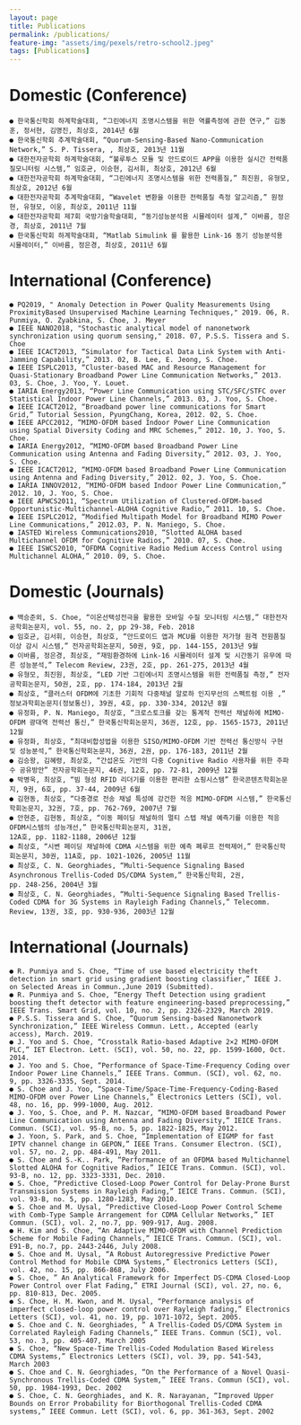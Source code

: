 ```yaml
---
layout: page
title: Publications
permalink: /publications/
feature-img: "assets/img/pexels/retro-school2.jpeg"
tags: [Publications]
---
```


# Domestic (Conference)

	● 한국통신학회 하계학술대회, “그린에너지 조명시스템을 위한 역률측정에 관한 연구,” 김동훈, 정서현, 김명진, 최상호, 2014년 6월
	● 한국통신학회 추계학술대회, “Quorum-Sensing-Based Nano-Communication Network,” S. P. Tissera, , 최상호, 2013년 11월
	● 대한전자공학회 하계학술대회, “불루투스 모듈 및 안드로이드 APP을 이용한 실시간 전력품질모니터링 시스템,” 임호균, 이승현, 김서휘, 최상호, 2012년 6월
	● 대한전자공학회 하계학술대회, “그린에너지 조명시스템을 위한 전력품질,” 최진원, 유형모, 최상호, 2012년 6월
	● 대한전자공학회 추계학술대회, “Wavelet 변환을 이용한 전력품질 측정 알고리즘,” 원정현, 유형모, 이웅, 최상호, 2011년 11월
	● 대한전자공학회 제7회 국방기술학술대회, “동기성능분석용 시뮬레이터 설계,” 이바름, 정은경, 최상호, 2011년 7월
	● 한국통신학회 하계학술대회, “Matlab Simulink 를 활용한 Link-16 동기 성능분석용 시뮬레이터,” 이바름, 정은경, 최상호, 2011년 6월

# International (Conference)

	● PQ2019, " Anomaly Detection in Power Quality Measurements Using ProximityBased Unsupervised Machine Learning Techniques," 2019. 06, R. Punmiya, O. Zyabkina, S. Choe, J. Meyer
	● IEEE NANO2018, "Stochastic analytical model of nanonetwork synchronization using quorum sensing," 2018. 07, P.S.S. Tissera and S. Choe
	● IEEE ICACT2013, “Simulator for Tactical Data Link System with Anti-Jamming Capability,” 2013. 02, B. Lee, E. Jeong, S. Choe.
	● IEEE ISPLC2013, “Cluster-based MAC and Resource Management for Quasi-Stationary Broadband Power Line Communication Networks,” 2013. 03, S. Choe, J. Yoo, Y. Louet.
	● IARIA Energy2013, “Power Line Communication using STC/SFC/STFC over Statistical Indoor Power Line Channels,” 2013. 03, J. Yoo, S. Choe.
	● IEEE ICACT2012, “Broadband power line communications for Smart Grid,” Tutorial Session, PyungChang, Korea, 2012. 02, S. Choe.
	● IEEE APCC2012, “MIMO-OFDM based Indoor Power Line Communication using Spatial Diversity Coding and MRC Schemes,” 2012. 10, J. Yoo, S. Choe.
	● IARIA Energy2012, “MIMO-OFDM based Broadband Power Line Communication using Antenna and Fading Diversity,” 2012. 03, J. Yoo, S. Choe.
	● IEEE ICACT2012, “MIMO-OFDM based Broadband Power Line Communication using Antenna and Fading Diversity,” 2012. 02, J. Yoo, S. Choe.
	● IARIA INNOV2012, “MIMO-OFDM based Indoor Power Line Communication,” 2012. 10, J. Yoo, S. Choe.
	● IEEE APWCS2011, “Spectrum Utilization of Clustered-OFDM-based Opportunistic-Multichannel-ALOHA Cognitive Radio,” 2011. 10, S. Choe.
	● IEEE ISPLC2012, “Modified Multipath Model for Broadband MIMO Power Line Communications,” 2012.03, P. N. Maniego, S. Choe.
	● IASTED Wireless Communications2010, “Slotted ALOHA based Multichannel OFDM for Cognitive Radios,” 2010. 07, S. Choe.
	● IEEE ISWCS2010, “OFDMA Cognitive Radio Medium Access Control using Multichannel ALOHA,” 2010. 09, S. Choe.

# Domestic (Journals)

	● 백승준외, S. Choe, “이온선택성전극을 활용한 모바일 수질 모니터링 시스템,” 대한전자공학회논문지, vol. 55, no. 2, pp 29-38, Feb. 2018
	● 임호균, 김서휘, 이승현, 최상호, “안드로이드 앱과 MCU를 이용한 저가형 원격 전원품질이상 감시 시스템,” 전자공학회논문지, 50권, 9호, pp. 144-155, 2013년 9월
	● 이바름, 정은경, 최상호, “재밍환경하에 Link-16 시뮬레이터 설계 및 시간동기 유무에 따른 성능분석,” Telecom Review, 23권, 2호, pp. 261-275, 2013년 4월
	● 유형모, 최진원, 최상호, “LED 기반 그린에너지 조명시스템을 위한 전력품질 측정,” 전자공학회논문지, 50권, 2호, pp. 174-184, 2013년 2월
	● 최상호, “클러스터 OFDM에 기초한 기회적 다중채널 알로하 인지무선의 스펙트럼 이용 ,” 정보과학회논문지(정보통신), 39권, 4호, pp. 330-334, 2012년 8월
	● 유정화, P. N. Maniego, 최상호, “크로스토크를 갖는 통계적 전력선 채널하에 MIMO-OFDM 광대역 전력선 통신,” 한국통신학회논문지, 36권, 12호, pp. 1565-1573, 2011년 12월
	● 유정화, 최상호, “최대비합성법을 이용한 SISO/MIMO-OFDM 기반 전력선 통신방식 구현 및 성능분석,” 한국통신학회논문지, 36권, 2권, pp. 176-183, 2011년 2월
	● 김승왕, 김혜령, 최상호, “간섭온도 기반의 다중 Cognitive Radio 사용자를 위한 주파수 공유방안” 전자공학회논문지, 46권, 12호, pp. 72-81, 2009년 12월
	● 박병욱, 최상호, “빔 형성 RFID 리더기를 이용한 편리한 쇼핑시스템” 한국콘텐츠학회논문지, 9권, 6호, pp. 37-44, 2009년 6월
	● 김현동, 최상호, “다중경로 전송 채널 특성에 강건한 적응 MIMO-OFDM 시스템,” 한국통신학회논문지, 32권, 7호, pp. 762-769, 2007년 7월
	● 안현준, 김현동, 최상호, “이동 페이딩 채널하의 멀티 스텝 채널 예측기를 이용한 적응 OFDM시스템의 성능개선,” 한국통신학회논문지, 31권,
	12A호, pp. 1182-1188, 2006년 12월
	● 최상호, “시변 페이딩 채널하에 CDMA 시스템을 위한 예측 폐루프 전력제어,” 한국통신학회논문지, 30권, 11A호, pp. 1021-1026, 2005년 11월
	● 최상호, C. N. Georghiades, “Multi-Sequence Signaling Based Asynchronous Trellis-Coded DS/CDMA System,” 한국통신학회, 2권,
	pp. 248-256, 2004년 3월
	● 최상호, C. N. Georghiades, “Multi-Sequence Signaling Based Trellis-Coded CDMA for 3G Systems in Rayleigh Fading Channels,” Telecomm. Review, 13권, 3호, pp. 930-936, 2003년 12월

# International (Journals)

	● R. Punmiya and S. Choe, “Time of use based electricity theft detection in smart grid using gradient boosting classifier,” IEEE J. on Selected Areas in Commun.,June 2019 (Submitted).
	● R. Punmiya and S. Choe, “Energy Theft Detection using gradient boosting theft detector with feature engineering-based preprocessing,” IEEE Trans. Smart Grid, vol. 10, no. 2, pp. 2326-2329, March 2019.
	● P.S.S. Tissera and S. Choe, “Quorum Sensing-based Nanonetwork Synchronization,” IEEE Wireless Commun. Lett., Accepted (early access), March. 2019.
	● J. Yoo and S. Choe, “Crosstalk Ratio-based Adaptive 2×2 MIMO-OFDM PLC,” IET Electron. Lett. (SCI), vol. 50, no. 22, pp. 1599-1600, Oct. 2014.
	● J. Yoo and S. Choe, “Performance of Space-Time-Frequency Coding over Indoor Power Line Channels,” IEEE Trans. Commun. (SCI), vol. 62, no. 9, pp. 3326-3335, Sept. 2014.
	● S. Choe and J. Yoo, “Space-Time/Space-Time-Frequency-Coding-Based MIMO-OFDM over Power Line Channels,” Electronics Letters (SCI), vol. 48, no. 16, pp. 999-1000, Aug. 2012.
	● J. Yoo, S. Choe, and P. M. Nazcar, “MIMO-OFDM based Broadband Power Line Communication using Antenna and Fading Diversity,” IEICE Trans. Commun. (SCI), vol. 95-B, no. 5, pp. 1822-1825, May 2012.
	● J. Yoon, S. Park, and S. Choe, “Implementation of EIGMP for fast IPTV channel change in GEPON,” IEEE Trans. Consumer Electron. (SCI), vol. 57, no. 2, pp. 484-491, May 2011.
	● S. Choe and S.-K.. Park, “Performance of an OFDMA based Multichannel Slotted ALOHA for Cognitive Radios,” IEICE Trans. Commun. (SCI), vol. 93-B, no. 12, pp. 3323-3331, Dec. 2010.
	● S. Choe, “Predictive Closed-Loop Power Control for Delay-Prone Burst Transmission Systems in Rayleigh Fading,” IEICE Trans. Commun. (SCI), vol. 93-B, no. 5, pp. 1280-1283, May 2010.
	● S. Choe and M. Uysal, “Predictive Closed-Loop Power Control Scheme with Comb-Type Sample Arrangement for CDMA Cellular Networks,” IET Commun. (SCI), vol. 2, no.7, pp. 909-917, Aug. 2008.
	● H. Kim and S. Choe, “An Adaptive MIMO-OFDM with Channel Prediction Scheme for Mobile Fading Channels,” IEICE Trans. Commun. (SCI), vol. E91-B, no.7, pp. 2443-2446, July 2008.
	● S. Choe and M. Uysal, “A Robust Autoregressive Predictive Power Control Method for Mobile CDMA Systems,” Electronics Letters (SCI), vol. 42, no. 15, pp. 866-868, July 2006.
	● S. Choe, ” An Analytical Framework for Imperfect DS-CDMA Closed-Loop Power Control over Flat Fading,” ETRI Journal (SCI), vol. 27, no. 6, pp. 810-813, Dec. 2005.
	● S. Choe, H. M. Kwon, and M. Uysal, “Performance analysis of imperfect closed-loop power control over Rayleigh fading,” Electronics Letters (SCI), vol. 41, no. 19, pp. 1071-1072, Sept. 2005.
	● S. Choe and C. N. Georghiades, ” A Trellis-Coded DS/CDMA System in Correlated Rayleigh Fading Channels,” IEEE Trans. Commun (SCI), vol. 53, no. 3, pp. 405-407, March 2005
	● S. Choe, “New Space-Time Trellis-Coded Modulation Based Wireless CDMA Systems,” Electronics Letters (SCI), vol. 39, pp. 541-543,
	March 2003
	● S. Choe and C. N. Georghiades, “On the Performance of a Novel Quasi-Synchronous Trellis-Coded CDMA System,” IEEE Trans. Commun (SCI), vol. 50, pp. 1984-1993, Dec. 2002
	● S. Choe, C. N. Georghiades, and K. R. Narayanan, “Improved Upper Bounds on Error Probability for Biorthogonal Trellis-Coded CDMA
	systems,” IEEE Commun. Lett (SCI), vol. 6, pp. 361-363, Sept. 2002